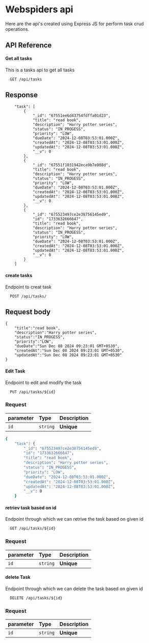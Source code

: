 
# Webspiders api

Here are the api's created using Express JS for perform task crud operations.

## API Reference

#### Get all tasks
This is a tasks api to get all tasks
```http
  GET /api/tasks
```
## Response

```response
    "task": [
        {
            "_id": "67551ee6d43754fdffa01d23",
            "title": "read book",
            "description": "Harry potter series",
            "status": "IN_PROGESS",
            "priority": "LOW",
            "dueDate": "2024-12-08T03:53:01.000Z",
            "createdAt": "2024-12-08T03:53:01.000Z",
            "updatedAt": "2024-12-08T03:53:01.000Z",
            "__v": 0
        },
        {
            "_id": "67551f1031942eca9b7e908d",
            "title": "read book",
            "description": "Harry potter series",
            "status": "IN_PROGESS",
            "priority": "LOW",
            "dueDate": "2024-12-08T03:53:01.000Z",
            "createdAt": "2024-12-08T03:53:01.000Z",
            "updatedAt": "2024-12-08T03:53:01.000Z",
            "__v": 0
        },
        {
            "_id": "675523497ce2e38756145ed9",
            "id": "1733632666647",
            "title": "read book",
            "description": "Harry potter series",
            "status": "IN_PROGESS",
            "priority": "LOW",
            "dueDate": "2024-12-08T03:53:01.000Z",
            "createdAt": "2024-12-08T03:53:01.000Z",
            "updatedAt": "2024-12-08T03:53:01.000Z",
            "__v": 0
        }
    ]

```

#### create tasks
Endpoint to creat task

```http
  POST /api/tasks/
```

## Request body
```request
{
    "title":"read book",
    "description":"Harry potter series",
    "status":"IN_PROGESS",
    "priority":"LOW",
    "dueDate":"Sun Dec 08 2024 09:23:01 GMT+0530",
    "createdAt":"Sun Dec 08 2024 09:23:01 GMT+0530",
    "updatedAt":"Sun Dec 08 2024 09:23:01 GMT+0530"
}
```


#### Edit Task
Endpoint to edit and modify the task
```http
  PUT /api/tasks/${id}
```

### Request 
| parameter | Type     | Description                |
| :-------- | :------- | :------------------------- |
| `id` | `string` | **Unique** |


```bash
{
    "task": {
        "_id": "675523497ce2e38756145ed9",
        "id": "1733632666647",
        "title": "read book",
        "description": "Harry potter series",
        "status": "IN_PROGESS",
        "priority": "LOW",
        "dueDate": "2024-12-08T03:53:01.000Z",
        "createdAt": "2024-12-08T03:53:01.000Z",
        "updatedAt": "2024-12-08T03:53:01.000Z",
        "__v": 0
    }

```
#### retriev task based on id 
Endpoint through which we can retrive the task based on given id 

```http
  GET /api/tasks/${id}
```
### Request 

| parameter | Type     | Description                |
| :-------- | :------- | :------------------------- |
| `id` | `string` | **Unique** |



#### delete Task 
Endpoint through which we can delete the task based on given id 

```http
  DELETE /api/tasks/${id}
```
### Request 

| parameter | Type     | Description                |
| :-------- | :------- | :------------------------- |
| `id` | `string` | **Unique** |
